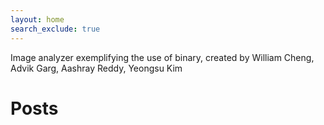 ```yaml
---
layout: home
search_exclude: true
---
```


Image analyzer exemplifying the use of binary, created by William Cheng, Advik Garg, Aashray Reddy, Yeongsu Kim



# Posts
